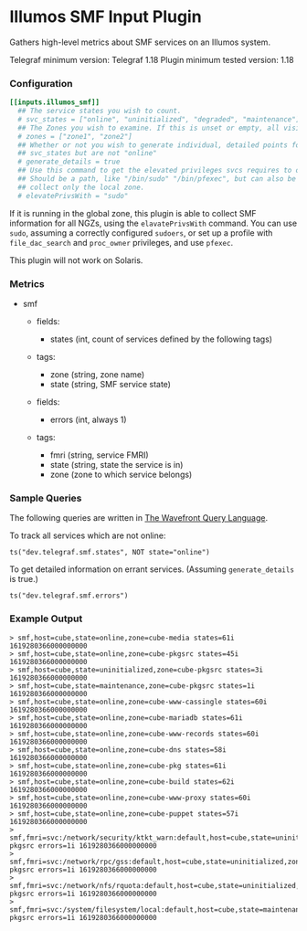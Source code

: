 # Illumos SMF Input Plugin

Gathers high-level metrics about SMF services on an Illumos system.

Telegraf minimum version: Telegraf 1.18
Plugin minimum tested version: 1.18

### Configuration

```toml
[[inputs.illumos_smf]]
  ## The service states you wish to count.
  # svc_states = ["online", "uninitialized", "degraded", "maintenance"]
  ## The Zones you wish to examine. If this is unset or empty, all visible zones are counted.
  # zones = ["zone1", "zone2"]
  ## Whether or not you wish to generate individual, detailed points for services which are in
  ## svc_states but are not "online"
  # generate_details = true
  ## Use this command to get the elevated privileges svcs requires to observe other zones. 
  ## Should be a path, like "/bin/sudo" "/bin/pfexec", but can also be "none", which will 
  ## collect only the local zone.
  # elevatePrivsWith = "sudo"
```

If it is running in the global zone, this plugin is able to collect SMF
information for all NGZs, using the `elavatePrivsWith` command. You can use
`sudo`, assuming a correctly configured `sudoers`, or set up a profile with
`file_dac_search` and `proc_owner` privileges, and use `pfexec`.

This plugin will not work on Solaris.

### Metrics

- smf
  - fields:
    - states (int, count of services defined by the following tags)
  - tags:
    - zone (string, zone name)
    - state (string, SMF service state)

  - fields:
    - errors (int, always 1)
  - tags:
    - fmri (string, service FMRI)
    - state (string, state the service is in)
    - zone (zone to which service belongs)


### Sample Queries

The following queries are written in [The Wavefront Query
Language](https://docs.wavefront.com/query_language_reference.html).

To track all services which are not online:

```
ts("dev.telegraf.smf.states", NOT state="online")
```

To get detailed information on errant services. (Assuming `generate_details`
is true.)

```
ts("dev.telegraf.smf.errors")
```


### Example Output

```
> smf,host=cube,state=online,zone=cube-media states=61i 1619280366000000000
> smf,host=cube,state=online,zone=cube-pkgsrc states=45i 1619280366000000000
> smf,host=cube,state=uninitialized,zone=cube-pkgsrc states=3i 1619280366000000000
> smf,host=cube,state=maintenance,zone=cube-pkgsrc states=1i 1619280366000000000
> smf,host=cube,state=online,zone=cube-www-cassingle states=60i 1619280366000000000
> smf,host=cube,state=online,zone=cube-mariadb states=61i 1619280366000000000
> smf,host=cube,state=online,zone=cube-www-records states=60i 1619280366000000000
> smf,host=cube,state=online,zone=cube-dns states=58i 1619280366000000000
> smf,host=cube,state=online,zone=cube-pkg states=61i 1619280366000000000
> smf,host=cube,state=online,zone=cube-build states=62i 1619280366000000000
> smf,host=cube,state=online,zone=cube-www-proxy states=60i 1619280366000000000
> smf,host=cube,state=online,zone=cube-puppet states=57i 1619280366000000000
> smf,fmri=svc:/network/security/ktkt_warn:default,host=cube,state=uninitialized,zone=cube-pkgsrc errors=1i 1619280366000000000
> smf,fmri=svc:/network/rpc/gss:default,host=cube,state=uninitialized,zone=cube-pkgsrc errors=1i 1619280366000000000
> smf,fmri=svc:/network/nfs/rquota:default,host=cube,state=uninitialized,zone=cube-pkgsrc errors=1i 1619280366000000000
> smf,fmri=svc:/system/filesystem/local:default,host=cube,state=maintenance,zone=cube-pkgsrc errors=1i 1619280366000000000

```
